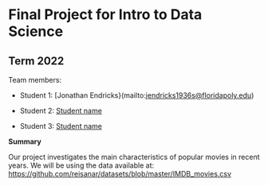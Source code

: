 # Final Project for Intro to Data Science

## Term 2022

Team members: 

- Student 1: [Jonathan Endricks}(mailto:jendricks1936s@floridapoly.edu)

- Student 2: [Student name](mailto:student2@floridapoly.edu)

- Student 3: [Student name](mailto:student3@floridapoly.edu)


**Summary**

Our project investigates the main characteristics of popular movies in recent years.
We will be using the data available at: 
<https://github.com/reisanar/datasets/blob/master/IMDB_movies.csv> 
